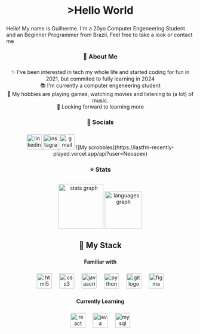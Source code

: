 <h1 align="center">>Hello World</h1>

###

<p align="left">Hello! My name is Guilherme. I'm a 20yo Computer Engeneering Student and an Beginner Programmer from Brazil, Feel free to take a look or  contact me</p>

###

<h3 align="center">📄 About Me</h3>

###

<p align="center">✨ I've been interested in tech my whole life and started coding for fun in 2021, but commited to fully learning in 2024<br>📚 I'm currently a computer engeneering student<br>🎲 My hobbies are playing games, watching movies and listening to (a lot) of music.<br>🎯 Looking forward to learning more</p>

###

<h3 align="center">👤 Socials</h3>

###

<div align="center">
  <a href="https://www.linkedin.com/in/guilherme-menezes-4558a3234/" target="_blank">
    <img src="https://img.shields.io/static/v1?message=LinkedIn&logo=linkedin&label=&color=0077B5&logoColor=white&labelColor=&style=for-the-badge" height="40" alt="linkedin logo"  />
  </a>
  <a href="https://www.instagram.com/guilhrmenezes/" target="_blank">
    <img src="https://img.shields.io/static/v1?message=Instagram&logo=instagram&label=&color=E4405F&logoColor=white&labelColor=&style=for-the-badge" height="40" alt="instagram logo"  />
  </a>
  <img src="https://img.shields.io/static/v1?message=Gmail&logo=gmail&label=&color=D14836&logoColor=white&labelColor=&style=for-the-badge" height="40" alt="gmail logo"  />
  ![My scrobbles](https://lastfm-recently-played.vercel.app/api?user=Neoapex)
</div>

###

<h3 align="center">⭐ Stats</h3>

###

<div align="center">
  <img src="https://github-readme-stats.vercel.app/api?username=Neoxepa&hide_title=false&hide_rank=false&show_icons=true&include_all_commits=true&count_private=true&disable_animations=false&theme=shades-of-purple&locale=en&hide_border=false&order=1" height="120" alt="stats graph"  />
  <img src="https://github-readme-stats.vercel.app/api/top-langs?username=Neoxepa&locale=en&hide_title=false&layout=compact&card_width=320&langs_count=5&theme=shades-of-purple&hide_border=false&order=2" height="100" alt="languages graph"  />
</div>

###

<h2 align="center">📌 My Stack</h2>

###

<h4 align="center">Familiar with</h4>

###

<div align="center">
  <img src="https://cdn.jsdelivr.net/gh/devicons/devicon/icons/html5/html5-original.svg" height="40" alt="html5 logo"  />
  <img width="12" />
  <img src="https://cdn.jsdelivr.net/gh/devicons/devicon/icons/css3/css3-original.svg" height="40" alt="css3 logo"  />
  <img width="12" />
  <img src="https://cdn.jsdelivr.net/gh/devicons/devicon/icons/javascript/javascript-original.svg" height="40" alt="javascript logo"  />
  <img width="12" />
  <img src="https://cdn.jsdelivr.net/gh/devicons/devicon/icons/python/python-original.svg" height="40" alt="python logo"  />
  <img width="12" />
  <img src="https://cdn.jsdelivr.net/gh/devicons/devicon/icons/git/git-original.svg" height="40" alt="git logo"  />
  <img width="12" />
  <img src="https://cdn.jsdelivr.net/gh/devicons/devicon/icons/figma/figma-original.svg" height="40" alt="figma logo"  />
</div>

###

<h4 align="center">Currently Learning</h4>

###

<div align="center">
  <img src="https://cdn.jsdelivr.net/gh/devicons/devicon/icons/react/react-original.svg" height="40" alt="react logo"  />
  <img width="12" />
  <img src="https://cdn.jsdelivr.net/gh/devicons/devicon/icons/java/java-plain.svg" height="40" alt="java logo"  />
  <img width="12" />
  <img src="https://cdn.jsdelivr.net/gh/devicons/devicon/icons/mysql/mysql-original.svg" height="40" alt="mysql logo"  />
</div>

###

